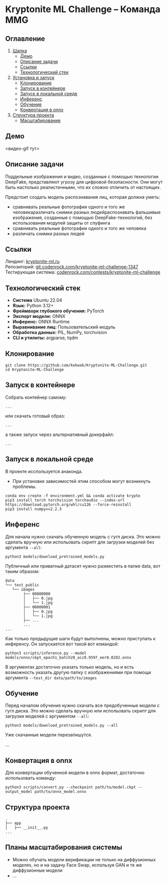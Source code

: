 # Kryptonite ML Challenge – Команда MMG

## Оглавление

1. [Шапка](#демо)
    - [Демо](#демо)
    - [Описание задачи](#описание-задачи)
    - [Ссылки](#ссылки)
    - [Технологический стек](#технологический-стек)
    <!-- - [Состав команды]() -->
2. [Установка и запуск](#клонирование)
    - [Клонирование](#клонирование)
    - [Запуск в контейнере](#запуск-в-контейнере)
    - [Запуск в локальной среде](запуск-в-локальной-среде)
    - [Инференс](#инференс)
    - [Обучение](#обучение)
    - [Конвертация в onnx](#конвертация-в-onnx)
3. [Структура проекта](#структура-проекта)
    - [Масштабирование](#планы-масштабирования-системы)

## Демо
<видео-gif тут>

## Описание задачи
Поддельные изображения и видео, созданные с помощью технологии DeepFake, представляют угрозу для цифровой безопасности. Они могут быть настолько реалистичными, что их сложно отличить от настоящих.

Предстоит создать модель распознавания лиц, которая должна уметь:

* сравнивать реальные фотографии одного и того же человекаразличать снимки разных людейраспознавать фальшивые изображения, созданные с помощью DeepFake-технологий, без использования модулей защиты от спуфинга
* сравнивать реальные фотографии одного и того же человека
* различать снимки разных людей

## Ссылки
Лендинг: [kryptonite-ml.ru](https://kryptonite-ml.ru) \
Репозиторий: [git.codenrock.com/kryptonite-ml-challenge-1347](https://git.codenrock.com/kryptonite-ml-challenge-1347) \
Тестирующая система: [codenrock.com/contests/kryptonite-ml-challenge](https://codenrock.com/contests/kryptonite-ml-challenge/)

<!-- ## Состав команды
* **Денис Маликов** – DA
* **Артём Таратин** – Капитан, DS
* **Даниил Аль-Натор** – DS
* **Илья Обухов** – DE -->

## Технологический стек
- **Система** Ubuntu 22.04
- **Язык:** Python 3.12+
- **Фреймворк глубокого обучения:** PyTorch
- **Экспорт модели:** ONNX
- **Инференс:** ONNX Runtime
- **Выравнивание лиц:** Пользовательский модуль
- **Обработка данных:** PIL, NumPy, torchvision
- **CLI и утилиты:** argparse, tqdm

## Клонирование
```nushell
git clone https://github.com/kekwak/Kryptonite-ML-Challenge.git
cd Kryptonite-ML-Challenge
```

## Запуск в контейнере
Собрать контейнер самому:
```nushell
...
```
или скачать готовый образ:
```nushell
...
```
а также запуск через альтернативный докерфайл:
```nushell
...
```

## Запуск в локальной среде
В проекте исспользуется анаконда.
* При установке зависимостей этим способом могут возникнуть проблемы.

```nushell
conda env create -f environment.yml && conda activate krypto
pip3 install torch torchvision torchaudio --index-url https://download.pytorch.org/whl/cu126 --force-reinstall
pip3 install numpy==2.2.3
```

## Инференс

Для начала нужно скачать обученную модель с гугл диска. Это можно сделать вручную или испольовать скрипт для загрузки моделей без аргумента `--all`:
```nushell
python3 models/download_pretrained_models.py
```

Публичный или приватный датасет нужно разместить в папке data, вот таким образом:
```nushell
data
└── test_public
   └── images
        ├── 00000000
        │   ├── 0.jpg
        │   └── 1.jpg
        ├── 00000001
        │   ├── 0.jpg
        │   └── 1.jpg
        ├── ...
        ...
...
```

Как только предыдущие шаги будут выполнены, можно приступать к инференсу. Он запускается вот такой вот командой:
```nushell
python3 scripts/inference.py --model models/onnx/ckpt_epoch1_batch20_acc0.9597_eer0.0282.onnx
```
В аргументах достаточно указать только модель, но и есть возможность указать другую папку с изображениями при помощи аргумента `--test_dir data/path/to/images`

## Обучение

Перед началом обучения нужно скачать все предобученные модели с гугл диска. Это можно сделать вручную или испольовать скрипт для загрузки моделей с аргументом `--all`:
```nushell
python3 models/download_pretrained_models.py --all
```
Уже скачанные модели перезапишутся.

...

## Конвертация в onnx

Для конвертации обученной модели в onnx формат, достаточно использовать команду:
```nushell
python3 scripts/convert.py --checkpoint path/to/model.ckpt --output_model path/to/onnx_model.onnx
```

## Структура проекта
```nushell
.
├── app
│   ├── __init__.py
...
```

## Планы масштабирования системы
- Можно обучать модели верификации не только на диффузионных моделях, но и на задачу Face Swap, используя GAN и те же диффузионные модели
- ...
